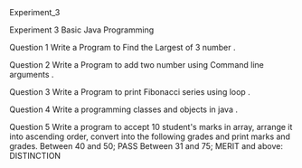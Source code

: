 <!DOCTYPE html>
<html lang="en">
<head>
</head>
<body>
    <h>Experiment_3</h>
    <p>Experiment 3 Basic Java Programming </p>
    <p>Question 1 Write a Program to Find the Largest of 3 number . </p>
    <p>Question 2 Write a Program to add two number using Command line arguments . </p>
    <p>Question 3 Write a Program to print Fibonacci series using loop .</p>
    <p>Question 4 Write a programming classes and objects in java . </p>
    <p>Question 5 Write a program to accept 10 student's marks in array, arrange it into ascending order, convert into the following grades and print marks and grades. Between 40 and 50; PASS Between 31 and 75; MERIT and above: DISTINCTION </p>
</body>
</html>
